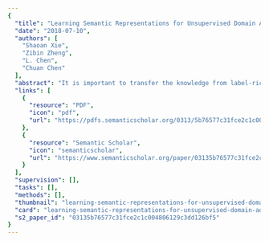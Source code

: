 ```yaml
---
{
  "title": "Learning Semantic Representations for Unsupervised Domain Adaptation",
  "date": "2018-07-10",
  "authors": [
    "Shaoan Xie",
    "Zibin Zheng",
    "L. Chen",
    "Chuan Chen"
  ],
  "abstract": "It is important to transfer the knowledge from label-rich source domain to unlabeled target domain due to the expensive cost of manual labeling efforts. Prior domain adaptation methods address this problem through aligning the global distribution statistics between source domain and target domain, but a drawback of prior methods is that they ignore the semantic information contained in samples, e.g., features of backpacks in target domain might be mapped near features of cars in source domain. In this paper, we present moving semantic transfer network, which learn semantic representations for unlabeled target samples by aligning labeled source centroid and pseudo-labeled target centroid. Features in same class but different domains are expected to be mapped nearby, resulting in an improved target classification accuracy. Moving average centroid alignment is cautiously designed to compensate the insufficient categorical information within each mini batch. Experiments testify that our model yields state of the art results on standard datasets.",
  "links": [
    {
      "resource": "PDF",
      "icon": "pdf",
      "url": "https://pdfs.semanticscholar.org/0313/5b76577c31fce2c1c004806129c3dd126bf5.pdf"
    },
    {
      "resource": "Semantic Scholar",
      "icon": "semanticscholar",
      "url": "https://www.semanticscholar.org/paper/03135b76577c31fce2c1c004806129c3dd126bf5"
    }
  ],
  "supervision": [],
  "tasks": [],
  "methods": [],
  "thumbnail": "learning-semantic-representations-for-unsupervised-domain-adaptation-thumb.jpg",
  "card": "learning-semantic-representations-for-unsupervised-domain-adaptation-card.jpg",
  "s2_paper_id": "03135b76577c31fce2c1c004806129c3dd126bf5"
}
---
```


